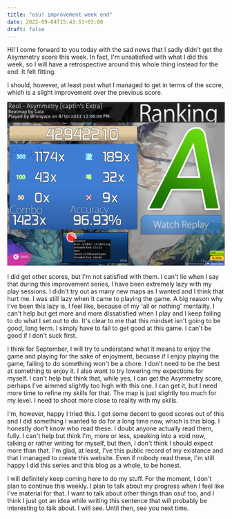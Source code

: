 ```yaml
---
title: "osu! improvement week end"
date: 2022-09-04T15:43:51+03:00
draft: false
---
```


Hi! I come forward to you today with the sad news that I sadly didn't get the Asymmetry score this week. In fact, I'm unsatisfied with what I did this week, so I will have a retrospective around this whole thing instead for the end. It felt fitting. 

I should, however, at least post what I managed to get in terms of the score, which is a slight improvement over the previous score.

![image1](images/image1.png)

I did get other scores, but I'm not satisfied with them. I can't lie when I say that during this improvement series, I have been extremely lazy with my play sessions. I didn't try out as many new maps as I wanted and I think that hurt me. I was still lazy when it came to playing the game. A big reason why I've been this lazy is, I feel like, because of my 'all or nothing' mentality. I can't help but get more and more dissatisfied when I play and I keep failing to do what I set out to do. It's clear to me that this mindset isn't going to be good, long term. I simply have to fail to get good at this game. I can't be good if I don't suck first.

I think for September, I will try to understand what it means to enjoy the game and playing for the sake of enjoyment, becuase if I enjoy playing the game, failing to do something won't be a chore. I don't need to be the best at something to enjoy it. I also want to try lowering my expections for myself. I can't help but think that, while yes, I can get the Asymmetry score, perhaps I've aimmed slightly too high with this one. I can get it, but I need more time to refine my skills for that. The map is just slightly too much for my level. I need to shoot more close to reality with my skills.

I'm, however, happy I tried this. I got some decent to good scores out of this and I did something I wanted to do for a long time now, which is this blog. I honestly don't know who read these. I doubt anyone actually read them, fully. I can't help but think I'm, more or less, speaking into a void now, talking or rather writing for myself, but then, I don't think I should expect more than that. I'm glad, at least, I've this public record of my existance and that I managed to create this website. Even if nobody read these, I'm still happy I did this series and this blog as a whole, to be honest.

I will definitely keep coming here to do my stuff. For the moment, I don't plan to continue this weekly. I plan to talk about my progress when I feel like I've material for that. I want to talk about other things than osu! too, and I think I just got an idea while writing this sentence that will probably be interesting to talk about. I will see. Until then, see you next time. 